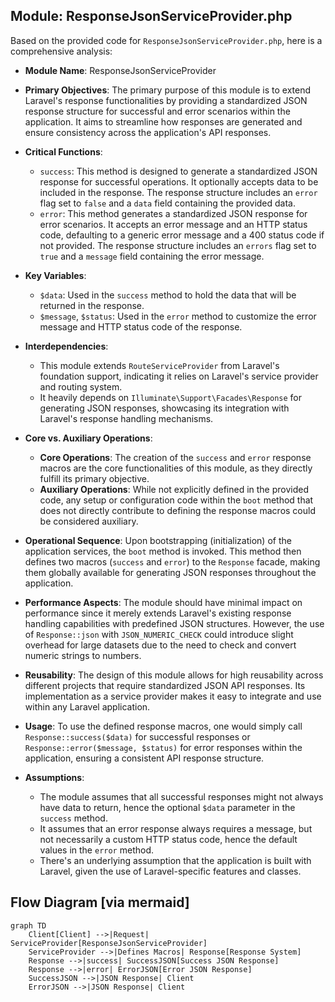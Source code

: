 ## Module: ResponseJsonServiceProvider.php
Based on the provided code for `ResponseJsonServiceProvider.php`, here is a comprehensive analysis:

- **Module Name**: ResponseJsonServiceProvider

- **Primary Objectives**: The primary purpose of this module is to extend Laravel's response functionalities by providing a standardized JSON response structure for successful and error scenarios within the application. It aims to streamline how responses are generated and ensure consistency across the application's API responses.

- **Critical Functions**:
    - `success`: This method is designed to generate a standardized JSON response for successful operations. It optionally accepts data to be included in the response. The response structure includes an `error` flag set to `false` and a `data` field containing the provided data.
    - `error`: This method generates a standardized JSON response for error scenarios. It accepts an error message and an HTTP status code, defaulting to a generic error message and a 400 status code if not provided. The response structure includes an `errors` flag set to `true` and a `message` field containing the error message.

- **Key Variables**: 
    - `$data`: Used in the `success` method to hold the data that will be returned in the response.
    - `$message`, `$status`: Used in the `error` method to customize the error message and HTTP status code of the response.

- **Interdependencies**:
    - This module extends `RouteServiceProvider` from Laravel's foundation support, indicating it relies on Laravel's service provider and routing system.
    - It heavily depends on `Illuminate\Support\Facades\Response` for generating JSON responses, showcasing its integration with Laravel's response handling mechanisms.

- **Core vs. Auxiliary Operations**:
    - **Core Operations**: The creation of the `success` and `error` response macros are the core functionalities of this module, as they directly fulfill its primary objective.
    - **Auxiliary Operations**: While not explicitly defined in the provided code, any setup or configuration code within the `boot` method that does not directly contribute to defining the response macros could be considered auxiliary.

- **Operational Sequence**: Upon bootstrapping (initialization) of the application services, the `boot` method is invoked. This method then defines two macros (`success` and `error`) to the `Response` facade, making them globally available for generating JSON responses throughout the application.

- **Performance Aspects**: The module should have minimal impact on performance since it merely extends Laravel's existing response handling capabilities with predefined JSON structures. However, the use of `Response::json` with `JSON_NUMERIC_CHECK` could introduce slight overhead for large datasets due to the need to check and convert numeric strings to numbers.

- **Reusability**: The design of this module allows for high reusability across different projects that require standardized JSON API responses. Its implementation as a service provider makes it easy to integrate and use within any Laravel application.

- **Usage**: To use the defined response macros, one would simply call `Response::success($data)` for successful responses or `Response::error($message, $status)` for error responses within the application, ensuring a consistent API response structure.

- **Assumptions**:
    - The module assumes that all successful responses might not always have data to return, hence the optional `$data` parameter in the `success` method.
    - It assumes that an error response always requires a message, but not necessarily a custom HTTP status code, hence the default values in the `error` method.
    - There's an underlying assumption that the application is built with Laravel, given the use of Laravel-specific features and classes.
## Flow Diagram [via mermaid]
```mermaid
graph TD
    Client[Client] -->|Request| ServiceProvider[ResponseJsonServiceProvider]
    ServiceProvider -->|Defines Macros| Response[Response System]
    Response -->|success| SuccessJSON[Success JSON Response]
    Response -->|error| ErrorJSON[Error JSON Response]
    SuccessJSON -->|JSON Response| Client
    ErrorJSON -->|JSON Response| Client
```

